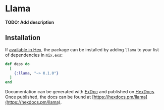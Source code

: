 # Llama

**TODO: Add description**

## Installation

If [available in Hex](https://hex.pm/docs/publish), the package can be installed
by adding `llama` to your list of dependencies in `mix.exs`:

```elixir
def deps do
  [
    {:llama, "~> 0.1.0"}
  ]
end
```

Documentation can be generated with [ExDoc](https://github.com/elixir-lang/ex_doc)
and published on [HexDocs](https://hexdocs.pm). Once published, the docs can
be found at [https://hexdocs.pm/llama](https://hexdocs.pm/llama).

